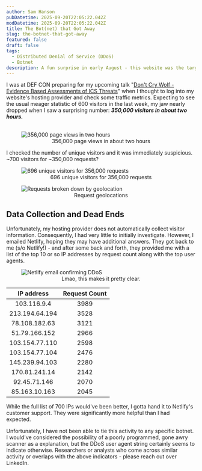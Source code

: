 ```yaml
---
author: Sam Hanson
pubDatetime: 2025-09-20T22:05:22.042Z
modDatetime: 2025-09-20T22:05:22.042Z
title: The Bot(net) that Got Away
slug: the-botnet-that-got-away
featured: false
draft: false
tags:
  - Distributed Denial of Service (DDoS)
  - Botnet
description: A fun surprise in early August - this website was the target of a DDoS attack! It wasn't very effective, it didn't take my website down nor did I notice at the time.
---
```


I was at DEF CON preparing for my upcoming talk "[Don't Cry Wolf - Evidence Based Assessments of ICS Threats](https://media.defcon.org/DEF%20CON%2033/DEF%20CON%2033%20villages/DEF%20CON%2033%20-%20ICS%20Village%20-%20Wylie%20Hanson%20-%20Dont%20Cry%20Wolf.pdf)" when I thought to log into my website's hosting provider and check some traffic metrics. Expecting to see the usual meager statistic of 600 visitors in the last week, my jaw nearly dropped when I saw a surprising number: <i><b>350,000 visitors in about two hours.</b></i>
<br><br>

<div>
  <figure>
  <img src="/assets/pageviews_over_week.png" alt="356,000 page views in two hours">
  <center><figcaption>356,000 page views in about two hours</figcaption></center>
  </figure>
</div>

I checked the number of unique visitors and it was immediately suspicious. ~700 visitors for ~350,000 requests?

<div>
  <figure>
  <img src="/assets/unique_visitors_count.png" class="sm:w-1/2 mx-auto" alt="696 unique visitors for 356,000 requests">
  <center><figcaption>696 unique visitors for 356,000 requests</figcaption></center>
  </figure>
</div>

<div>
  <figure>
  <img src="/assets/top_locations_by_request.png" class="sm:w-1/1 mx-auto" alt="Requests broken down by geolocation">
  <center><figcaption>Request geolocations</figcaption></center>
  </figure>
</div>

## Data Collection and Dead Ends

Unfortunately, my hosting provider does not automatically collect visitor information. Consequently, I had very little to initially investigate. However, I emailed Netlify, hoping they may have additional answers. They got back to me (s/o Netlify!) - and after some back and forth, they provided me with a list of the top 10 or so IP addresses by request count along with the top user agents.

<div>
  <figure>
  <img src="/assets/netlify_email_ddos_user_agent.png" class="sm:w-3/4 mx-auto" alt="Netlify email confirming DDoS">
  <center><figcaption>Lmao, this makes it pretty clear.</figcaption></center>
  </figure>
</div>

|   IP address   | Request Count |
| :------------: | :-----------: |
|  103.116.9.4   |     3989      |
| 213.194.64.194 |     3528      |
| 78.108.182.63  |     3121      |
| 51.79.166.152  |     2966      |
| 103.154.77.110 |     2598      |
| 103.154.77.104 |     2476      |
| 145.239.94.103 |     2280      |
| 170.81.241.14  |     2142      |
|  92.45.71.146  |     2070      |
| 85.163.10.163  |     2045      |

While the full list of 700 IPs would've been better, I gotta hand it to Netlify's customer support. They were significantly more helpful than I had expected.

Unfortunately, I have not been able to tie this activity to any specific botnet. I would've considered the possibility of a poorly programmed, gone awry scanner as a explanation, but the DDoS user agent string certainly seems to indicate otherwise. Researchers or analysts who come across similar activity or overlaps with the above indicators - please reach out over LinkedIn.

<img href=""></img>
